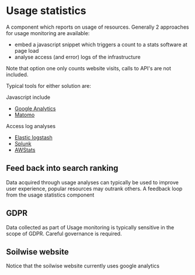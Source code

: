 # Usage statistics

A component which reports on usage of resources. Generally 2 approaches for usage monitoring are available:

- embed a javascript snippet which triggers a count to a stats software at page load
- analyse access (and error) logs of the infrastructure

Note that option one only counts website visits, calls to API's are not included.

Typical tools for either solution are:

Javascript include
- [Google Analytics](https://marketingplatform.google.com/about/analytics/)
- [Matomo](https://matomo.org/)

Access log analyses
- [Elastic logstash](https://www.elastic.co/logstash)
- [Splunk](https://www.splunk.com/)
- [AWStats](https://awstats.sourceforge.io/)

## Feed back into search ranking

Data acquired through usage analyses can typically be used to improve user experience, popular resources may outrank others.
A feedback loop from the usage statistics component 

## GDPR

Data collected as part of Usage monitoring is typically sensitive in the scope of GDPR. Careful governance is required.

## Soilwise website

Notice that the soilwise website currently uses google analytics
